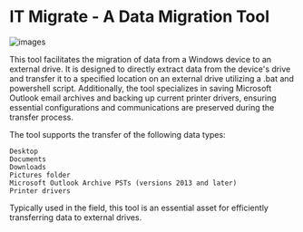 # IT Migrate - A Data Migration Tool
![images](https://github.com/Erebonia/Data-Migration/assets/52137104/f6fc75c6-52ec-424b-8579-b70fa26f9023)

This tool facilitates the migration of data from a Windows device to an external drive. It is designed to directly extract data from the device's drive and transfer it to a specified location on an external drive utilizing a .bat and powershell script. Additionally, the tool specializes in saving Microsoft Outlook email archives and backing up current printer drivers, ensuring essential configurations and communications are preserved during the transfer process.

The tool supports the transfer of the following data types:

    Desktop
    Documents
    Downloads
    Pictures folder
    Microsoft Outlook Archive PSTs (versions 2013 and later)
    Printer drivers

Typically used in the field, this tool is an essential asset for efficiently transferring data to external drives.
